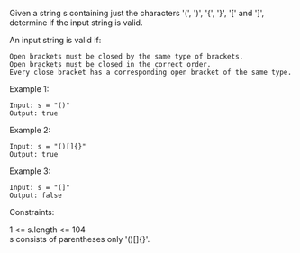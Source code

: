 Given a string s containing just the characters '(', ')', '{', '}', '[' and ']', determine if the input string is valid.

An input string is valid if:
```
Open brackets must be closed by the same type of brackets.
Open brackets must be closed in the correct order.
Every close bracket has a corresponding open bracket of the same type.
```
Example 1:
```
Input: s = "()"
Output: true
```
Example 2:
```
Input: s = "()[]{}"
Output: true
```
Example 3:
```
Input: s = "(]"
Output: false
```
Constraints:

1 <= s.length <= 104<br>
s consists of parentheses only '()[]{}'.<br>

